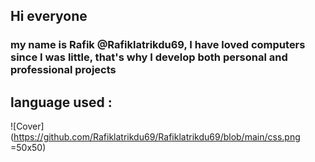 ## Hi everyone 
###  my name is Rafik @Rafiklatrikdu69, I have loved computers since I was little, that's why I develop both personal and professional projects
## language used : 
![Cover](https://github.com/Rafiklatrikdu69/Rafiklatrikdu69/blob/main/css.png =50x50)
